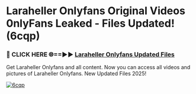 # Laraheller Onlyfans Original Videos 0nlyFans Leaked - Files Updated! (6cqp)

<h3>🔴 CLICK HERE 🌐==►► <a href="https://tinyurl.com/ehrbuxhb" rel="nofollow">Laraheller Onlyfans Updated Files</a></h3>

Get Laraheller Onlyfans and all content. Now you can access all videos and pictures of Laraheller Onlyfans. New Updated Files 2025!

[![6cqp](https://i.imgur.com/lVYEuWS.gif)](https://tinyurl.com/ehrbuxhb)
